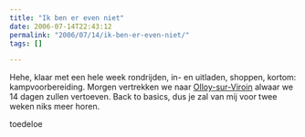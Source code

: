 ```yaml
---
title: "Ik ben er even niet"
date: 2006-07-14T22:43:12
permalink: "2006/07/14/ik-ben-er-even-niet/"
tags: []

---
```

Hehe, klaar met een hele week rondrijden, in- en uitladen, shoppen, kortom: kampvoorbereiding. Morgen vertrekken we naar [Olloy-sur-Viroin](http://maps.google.com/maps?f=q&hl=en&q=belgium&ie=UTF8&om=1&ll=50.075651,4.598465&spn=0.116558,0.32753 "http://maps.google.com/maps?f=q&hl=en&q=belgium&ie=UTF8&om=1&ll=50.075651,4.598465&spn=0.116558,0.32753") alwaar we 14 dagen zullen vertoeven. Back to basics, dus je zal van mij voor twee weken niks meer horen.

toedeloe
